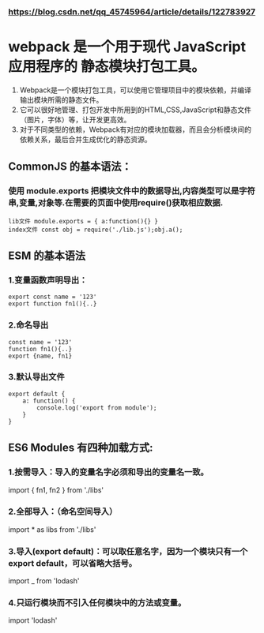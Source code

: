 ### https://blog.csdn.net/qq_45745964/article/details/122783927
# webpack 是一个用于现代 JavaScript 应用程序的 静态模块打包工具。
1. Webpack是一个模块打包工具，可以使用它管理项目中的模块依赖，并编译输出模块所需的静态文件。
2. 它可以很好地管理、打包开发中所用到的HTML,CSS,JavaScript和静态文件（图片，字体）等，让开发更高效。
3. 对于不同类型的依赖，Webpack有对应的模块加载器，而且会分析模块间的依赖关系，最后合并生成优化的静态资源。

## CommonJS 的基本语法：
### 使用 module.exports 把模块文件中的数据导出,内容类型可以是字符串,变量,对象等.在需要的页面中使用require()获取相应数据.
    lib文件 module.exports = { a:function(){} }
    index文件 const obj = require('./lib.js');obj.a();


## ESM 的基本语法
### 1.变量函数声明导出：
    export const name = '123'
    export function fn1(){..}
### 2.命名导出
    const name = '123'
    function fn1(){..}
    export {name, fn1}
### 3.默认导出文件
    export default {
        a: function() {
            console.log('export from module');
        }
    }
## ES6 Modules 有四种加载方式:
### 1.按需导入：导入的变量名字必须和导出的变量名一致。
import { fn1, fn2 } from './libs'
### 2.全部导入：（命名空间导入）
import * as libs from './libs'
### 3.导入(export default)：可以取任意名字，因为一个模块只有一个export default，可以省略大括号。
import _ from 'lodash'
### 4.只运行模块而不引入任何模块中的方法或变量。
import 'lodash'